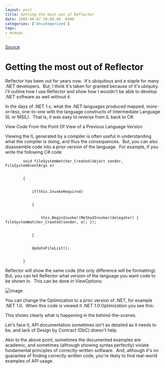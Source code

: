 ```yaml
---
layout: post
title: Getting the most out of Reflector
date: 2008-08-07 20:00:00 -0400
categories: ['Uncategorized']
tags:
- msmvps
---
```

[Source](http://blogs.msmvps.com/peterritchie/2008/08/08/getting-the-most-out-of-reflector/ "Permalink to Getting the most out of Reflector")

# Getting the most out of Reflector

Reflector has been out for years now.  It's ubiquitous and a staple for many .NET developers.  But, I think it's taken for granted because of it's ubiquity.  I'll outline how I use Reflector and show how I wouldn't be able to develop .NET software as well without it.

In the days of .NET 1.x, what the .NET languages produced mapped, more-or-less, one-to-one with the language constructs of Intermediate Language (IL or MSIL).  That is, it was easy to reverse from IL back to C#.  

View Code From the Point Of View of a Previous Language Version

Viewing the IL generated by a compiler is often useful in understanding what the compiler is doing, and thus the consequences.  But, you can also disassemble code into a prior version of the language.  For example, if you write the following C# code
    
    
            void fileSystemWatcher_Created(object sender, FileSystemEventArgs e)
    
    
            {
    
    
                if(this.InvokeRequired)
    
    
                {
    
    
                    this.BeginInvoke((MethodInvoker)delegate() { fileSystemWatcher_Created(sender, e); });
    
    
                }
    
    
                UpdateFileList();
    
    
            }

Reflector will show the same code (the only difference will be formatting).  But, you can tell Reflector what version of the language you want code to be shown in.  This can be done in ViewOptions:

![image][1]

You can change the Optimization to a prior version of .NET, for example .NET 1.0.  When this code is viewed it .NET 1.0 Optimization you see this:

This shows clearly what is happening in the behind-the-scenes.

Let's face it, API documentation sometimes isn't as detailed as it needs to be, and lack of Design by Contract (DbC) doesn't help.

Akin to the above point, sometimes the documented examples are academic, and sometimes (although showing syntax perfectly) violate fundamental principles of correctly-written software.  And, although it's no guarantee of finding correctly written code, you're likely to find real-world examples of API usage.

[1]: http://msmvps.com/cfs-file.ashx/__key/CommunityServer.Blogs.Components.WeblogFiles/peterritchie.GettingthemostoutofReflector_5F00_F3CA/image_5F00_thumb_5F00_1.png "image"

